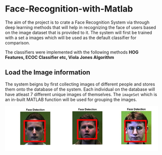 # Face-Recognition-with-Matlab
The aim of the project is to crate a Face Recognition System via through deep learning methods that will help in recognizing the face of users based on the image dataset 
that is provided to it. The system will first be trained with a set a images which will be used as the default classifier for comparison.

The classifiers were implemented with the following methods **HOG Features, ECOC Classifier etc, Viola Jones Algorithm**


## Load the Image information 
The system beigns by first collecting images of different people and stores them onto the database of the system. Each individual on the database will have 
atleast 7 different unique images of themselves. 
The `imageSet` which is an in-built MATLAB function will be used for grouping the images. 

![GitHub Logo](/images/all.jpg)
